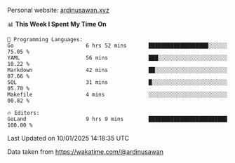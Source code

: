 Personal website: [ardinusawan.xyz](https://ardinusawan.xyz)

<!--START_SECTION:waka-->
📊 **This Week I Spent My Time On** 

```text
💬 Programming Languages: 
Go                       6 hrs 52 mins       ███████████████████░░░░░░   75.05 % 
YAML                     56 mins             ███░░░░░░░░░░░░░░░░░░░░░░   10.22 % 
Markdown                 42 mins             ██░░░░░░░░░░░░░░░░░░░░░░░   07.66 % 
SQL                      31 mins             █░░░░░░░░░░░░░░░░░░░░░░░░   05.70 % 
Makefile                 4 mins              ░░░░░░░░░░░░░░░░░░░░░░░░░   00.82 % 

🔥 Editors: 
GoLand                   9 hrs 9 mins        █████████████████████████   100.00 % 
```


 Last Updated on 10/01/2025 14:18:35 UTC
<!--END_SECTION:waka-->
Data taken from https://wakatime.com/@ardinusawan
